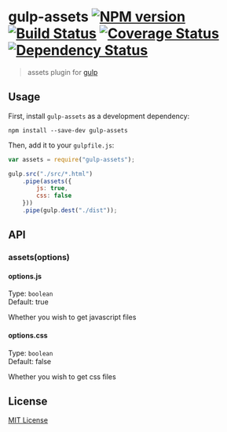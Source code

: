 # gulp-assets [![NPM version][npm-image]][npm-url] [![Build Status][travis-image]][travis-url] [![Coverage Status][coveralls-image]][coveralls-url] [![Dependency Status][depstat-image]][depstat-url]

> assets plugin for [gulp](https://github.com/wearefractal/gulp)

## Usage

First, install `gulp-assets` as a development dependency:

```shell
npm install --save-dev gulp-assets
```

Then, add it to your `gulpfile.js`:

```javascript
var assets = require("gulp-assets");

gulp.src("./src/*.html")
	.pipe(assets({
		js: true,
        css: false
	}))
	.pipe(gulp.dest("./dist"));
```

## API

### assets(options)

#### options.js
Type: `boolean`  
Default: true

Whether you wish to get javascript files

#### options.css
Type: `boolean`  
Default: false

Whether you wish to get css files


## License

[MIT License](http://en.wikipedia.org/wiki/MIT_License)

[npm-url]: https://npmjs.org/package/gulp-assets
[npm-image]: https://badge.fury.io/js/gulp-assets.png

[travis-url]: http://travis-ci.org/kombucha/gulp-assets
[travis-image]: https://secure.travis-ci.org/kombucha/gulp-assets.png?branch=master

[coveralls-url]: https://coveralls.io/r/kombucha/gulp-assets
[coveralls-image]: https://coveralls.io/repos/kombucha/gulp-assets/badge.png

[depstat-url]: https://david-dm.org/kombucha/gulp-assets
[depstat-image]: https://david-dm.org/kombucha/gulp-assets.png
